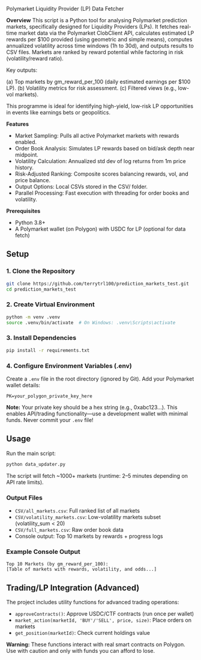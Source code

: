 Polymarket Liquidity Provider (LP) Data Fetcher

**Overview**
This script is a Python tool for analysing Polymarket prediction markets, specifically designed for Liquidity Providers (LPs). 
It fetches real-time market data via the Polymarket ClobClient API, calculates estimated LP rewards per $100 provided (using geometric and simple means), computes annualized volatility across time windows (1h to 30d), and outputs results to CSV files. 
Markets are ranked by reward potential while factoring in risk (volatility/reward ratio).

Key outputs:

(a) Top markets by gm_reward_per_100 (daily estimated earnings per $100 LP).
(b) Volatility metrics for risk assessment.
(c) Filtered views (e.g., low-vol markets).

This programme is ideal for identifying high-yield, low-risk LP opportunities in events like earnings bets or geopolitics.

**Features**

- Market Sampling: Pulls all active Polymarket markets with rewards enabled.
- Order Book Analysis: Simulates LP rewards based on bid/ask depth near midpoint.
- Volatility Calculation: Annualized std dev of log returns from 1m price history.
- Risk-Adjusted Ranking: Composite scores balancing rewards, vol, and price balance.
- Output Options: Local CSVs stored in the CSV/ folder.
- Parallel Processing: Fast execution with threading for order books and volatility.

**Prerequisites**

- Python 3.8+
- A Polymarket wallet (on Polygon) with USDC for LP (optional for data fetch)

## Setup

### 1. Clone the Repository
```bash
git clone https://github.com/terrytrl100/prediction_markets_test.git
cd prediction_markets_test
```

### 2. Create Virtual Environment
```bash
python -m venv .venv
source .venv/bin/activate  # On Windows: .venv\Scripts\activate
```

### 3. Install Dependencies
```bash
pip install -r requirements.txt
```

### 4. Configure Environment Variables (.env)
Create a `.env` file in the root directory (ignored by Git). Add your Polymarket wallet details:

```
PK=your_polygon_private_key_here
```

**Note:** Your private key should be a hex string (e.g., 0xabc123...). This enables API/trading functionality—use a development wallet with minimal funds. Never commit your `.env` file!

## Usage

Run the main script:
```bash
python data_updater.py
```

The script will fetch ~1000+ markets (runtime: 2–5 minutes depending on API rate limits).

### Output Files

- `CSV/all_markets.csv`: Full ranked list of all markets
- `CSV/volatility_markets.csv`: Low-volatility markets subset (volatility_sum < 20)
- `CSV/full_markets.csv`: Raw order book data
- Console output: Top 10 markets by rewards + progress logs

### Example Console Output
```
Top 10 Markets (by gm_reward_per_100):
[Table of markets with rewards, volatility, and odds...]
```

## Trading/LP Integration (Advanced)

The project includes utility functions for advanced trading operations:

- `approveContracts()`: Approve USDC/CTF contracts (run once per wallet)
- `market_action(marketId, 'BUY'/'SELL', price, size)`: Place orders on markets
- `get_position(marketId)`: Check current holdings value

**Warning:** These functions interact with real smart contracts on Polygon. Use with caution and only with funds you can afford to lose.
